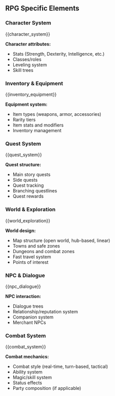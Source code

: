 ## RPG Specific Elements

### Character System

{{character_system}}

**Character attributes:**

- Stats (Strength, Dexterity, Intelligence, etc.)
- Classes/roles
- Leveling system
- Skill trees

### Inventory & Equipment

{{inventory_equipment}}

**Equipment system:**

- Item types (weapons, armor, accessories)
- Rarity tiers
- Item stats and modifiers
- Inventory management

### Quest System

{{quest_system}}

**Quest structure:**

- Main story quests
- Side quests
- Quest tracking
- Branching questlines
- Quest rewards

### World & Exploration

{{world_exploration}}

**World design:**

- Map structure (open world, hub-based, linear)
- Towns and safe zones
- Dungeons and combat zones
- Fast travel system
- Points of interest

### NPC & Dialogue

{{npc_dialogue}}

**NPC interaction:**

- Dialogue trees
- Relationship/reputation system
- Companion system
- Merchant NPCs

### Combat System

{{combat_system}}

**Combat mechanics:**

- Combat style (real-time, turn-based, tactical)
- Ability system
- Magic/skill system
- Status effects
- Party composition (if applicable)
